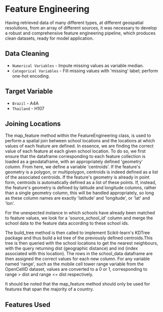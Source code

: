 # Feature Engineering

Having retrieved data of many different types, at different geospatial resolutions, from an array of different sources, it was necessary to develop a robust and comprehensive feature engineering pipeline, which produces clean datasets, ready for model application.

## Data Cleaning

* `Numerical Variables` - Impute missing values as variable median.
* `Categorical Variables` - Fill missing values with 'missing' label; perform one-hot encoding.

## Target Variable

* `Brazil` - A4A
* `Thailand` - H107

## Joining Locations

The map_feature method within the FeatureEngineering class, is used to perform a spatial join between school locations and the locations at which values of each feature are defined. In essence, we are finding the correct value of each feature at each given school location. To do so, we first ensure that the dataframe corresponding to each feature collection is loaded as a geodataframe, with an appropriately defined 'geometry' column. From here, we define a variable 'centroids'. If the feature's geometry is a polygon, or multipolygon, centroids is indeed defined as a list of the associated centroids. If the feature's geometry is already in point form, centroids is automatically defined as a list of these points. If, instead, the feature's geometry is defined by latitude and longitude columns, rather than a single geometry column, this will be handled appropriately, so long as these column names are exactly 'latitude' and 'longitude', or 'lat' and 'lon'.

For the unexpected instance in which schools have already been matched to feature values, we look for a 'source_school_id' column and merge the school data to the feature data according to these school ids. 

The build_tree method is then called to implement Scikit-learn's KDTree package and thus build a kd tree of the previously defined centroids.This tree is then queried with the school locations to get the nearest neighbours, with the query returning dist (geographic distance) and ind (index associated with this location). The rows in the school_data dataframe are then assigned the correct values for each new column. For any variable named 'range', such as the mobile cell tower range variable from the OpenCellID dataset, values are converted to a 0 or 1, corresponding to range > dist and range <= dist respectively. 

It should be noted that the map_feature method should only be used for features that span the majority of a country.

## Features Used
